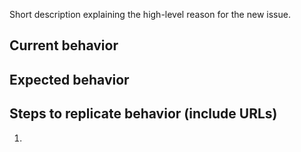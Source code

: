 Short description explaining the high-level reason for the new issue.

## Current behavior


## Expected behavior


## Steps to replicate behavior (include URLs)

1.

